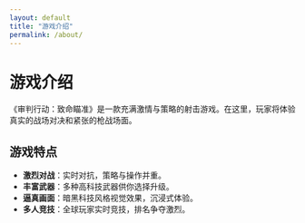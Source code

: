 ```yaml
---
layout: default
title: "游戏介绍"
permalink: /about/
---
```


# 游戏介绍

《审判行动：致命瞄准》是一款充满激情与策略的射击游戏。在这里，玩家将体验真实的战场对决和紧张的枪战场面。

## 游戏特点
- **激烈对战**：实时对抗，策略与操作并重。
- **丰富武器**：多种高科技武器供你选择升级。
- **逼真画面**：暗黑科技风格视觉效果，沉浸式体验。
- **多人竞技**：全球玩家实时竞技，排名争夺激烈。
